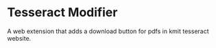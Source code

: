 # Tesseract Modifier
A web extension that adds a download button for pdfs in kmit tesseract website.